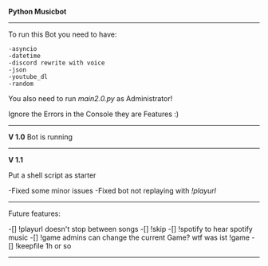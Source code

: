 **Python Musicbot**

---

To run this Bot you need to have:
    
    -asyncio
    -datetime
    -discord rewrite with voice
    -json
    -youtube_dl
    -random

You also need to run *main2.0.py* as Administrator!

Ignore the Errors in the Console they are Features :)

---


**V 1.0**
Bot is running

---

**V 1.1**

Put a shell script as starter

-Fixed some minor issues
-Fixed bot not replaying with *!playurl*

---

Future features:

-[] !playurl doesn't stop between songs
-[] !skip
-[] !spotify to hear spotify music
-[] !game admins can change the current Game? wtf was ist !game
-[] !keepfile 1h or so

---

